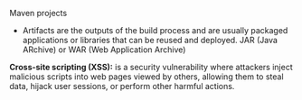 Maven projects
- Artifacts are the outputs of the build process and are usually packaged applications or libraries that can be reused and deployed.
JAR (Java ARchive) or WAR (Web Application Archive)

**Cross-site scripting (XSS):** is a security vulnerability where attackers inject malicious scripts into web pages viewed by others, allowing them to steal data, hijack user sessions, or perform other harmful actions.






